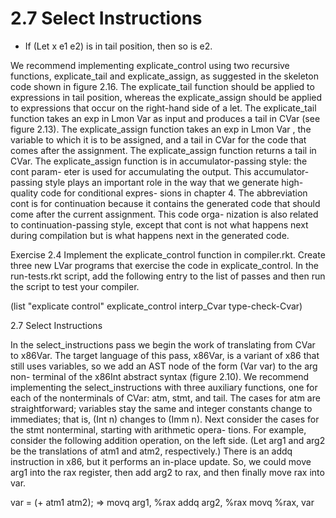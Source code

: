 # 2.7 Select Instructions

* If (Let x e1 e2) is in tail position, then so is e2.

We recommend implementing explicate_control using two recursive functions, explicate_tail and explicate_assign, as suggested in the skeleton code shown in figure 2.16. The explicate_tail function should be applied to expressions in tail position, whereas the explicate_assign should be applied to expressions that occur on the right-hand side of a let. The explicate_tail function takes an exp in Lmon Var as input and produces a tail in CVar (see figure 2.13). The explicate_assign function takes an exp in Lmon Var , the variable to which it is to be assigned, and a tail in CVar for the code that comes after the assignment. The explicate_assign function returns a tail in CVar. The explicate_assign function is in accumulator-passing style: the cont param- eter is used for accumulating the output. This accumulator-passing style plays an important role in the way that we generate high-quality code for conditional expres- sions in chapter 4. The abbreviation cont is for continuation because it contains the generated code that should come after the current assignment. This code orga- nization is also related to continuation-passing style, except that cont is not what happens next during compilation but is what happens next in the generated code.

Exercise 2.4 Implement the explicate_control function in compiler.rkt. Create three new LVar programs that exercise the code in explicate_control. In the run-tests.rkt script, add the following entry to the list of passes and then run the script to test your compiler.

(list "explicate control" explicate_control interp_Cvar type-check-Cvar)

2.7 Select Instructions

In the select_instructions pass we begin the work of translating from CVar to x86Var. The target language of this pass, x86Var, is a variant of x86 that still uses variables, so we add an AST node of the form (Var var) to the arg non- terminal of the x86Int abstract syntax (figure 2.10). We recommend implementing the select_instructions with three auxiliary functions, one for each of the nonterminals of CVar: atm, stmt, and tail. The cases for atm are straightforward; variables stay the same and integer constants change to immediates; that is, (Int n) changes to (Imm n). Next consider the cases for the stmt nonterminal, starting with arithmetic opera- tions. For example, consider the following addition operation, on the left side. (Let arg1 and arg2 be the translations of atm1 and atm2, respectively.) There is an addq instruction in x86, but it performs an in-place update. So, we could move arg1 into the rax register, then add arg2 to rax, and then finally move rax into var.

var = (+ atm1 atm2); ⇒ movq arg1, %rax addq arg2, %rax movq %rax, var

